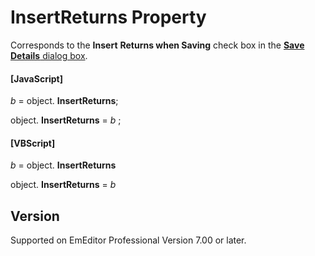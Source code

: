 # InsertReturns Property

Corresponds to the **Insert**
**Returns when Saving** check box in the
[**Save Details** dialog box](../../dlg/properties/file/save_details/index).

#### \[JavaScript\]

_b_ =
object. **InsertReturns**;

object. **InsertReturns** = _b_ ;

#### \[VBScript\]

_b_ =
object. **InsertReturns**

object. **InsertReturns** = _b_

## Version

Supported on EmEditor Professional Version 7.00 or later.